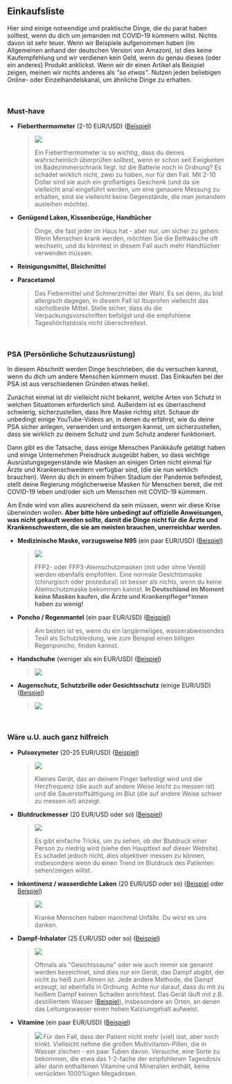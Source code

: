 ## Einkaufsliste

Hier sind einige notwendige und praktische Dinge, die du parat haben solltest, wenn du dich um jemanden mit COVID-19 kümmern willst. Nichts davon ist sehr teuer. Wenn wir Beispiele aufgenommen haben (im Allgemeinen anhand der deutschen Version von Amazon), ist dies keine Kaufempfehlung und wir verdienen kein Geld, wenn du genau dieses (oder ein anderes) Produkt anklickst. Wenn wir dir einen Artikel als Beispiel zeigen, meinen wir nichts anderes als *"so etwas"*. Nutzen jeden beliebigen Online- oder Einzelhandelskanal, um ähnliche Dinge zu erhalten. 

&nbsp;

### Must-have

* **Fieberthermometer** (2-10 EUR/USD) ([Beispiel](https://www.amazon.de/gp/product/B001NYHXYS))

   > ![](/images/thermometer.png)
   >
   > Ein Fieberthermometer is so wichtig, dass du deines wahrscheinlich überprüfen solltest, wenn er schon seit Ewigkeiten im Badezimmerschrank liegt. Ist die Batterie noch in Ordnung? Es schadet wirklich nicht, zwei zu haben, nur für den Fall. Mit 2-10 Dollar sind sie auch ein großartiges Geschenk (und da sie vielleicht anal eingeführt werden, um eine genauere Messung zu erhalten, sind sie vielleicht keine Gegenstände, die man jemandem ausleihen möchte).

* **Genügend Laken, Kissenbezüge, Handtücher**
   
   > Dinge, die fast jeder im Haus hat - aber nur, um sicher zu gehen: Wenn Menschen krank werden, möchten Sie die Bettwäsche oft wechseln, und du könntest in diesem Fall auch mehr Handtücher verwenden müssen.
   
* **Reinigungsmittel, Bleichmittel**

* **Paracetamol**

  > Das Fiebermittel und Schmerzmittel der Wahl. Es sei denn, du bist allergisch dagegen, in diesem Fall ist Ibuprofen vielleicht das nächstbeste Mittel. Stelle sicher, dass du die Verpackungsvorschriften befolgst und die empfohlene Tageshöchstdosis nicht überschreitest.

&nbsp;

### PSA (Persönliche Schutzausrüstung)

In diesem Abschnitt werden Dinge beschrieben, die du versuchen kannst, wenn du dich um andere Menschen kümmern musst. Das Einkaufen bei der PSA ist aus verschiedenen Gründen etwas heikel.

Zunächst einmal ist dir vielleicht nicht bekannt, welche Arten von Schutz in welchen Situationen erforderlich sind. Außerdem ist es überraschend schwierig, sicherzustellen, dass Ihre Maske richtig sitzt. Schaue dir unbedingt einige YouTube-Videos an, in denen du erfährst, wie du deine PSA sicher anlegen, verwenden und entsorgen kannst, um sicherzustellen, dass sie wirklich zu deinem Schutz und zum Schutz anderer funktioniert. 

Dann gibt es die Tatsache, dass einige Menschen Panikkäufe getätigt haben und einige Unternehmen Preisdruck ausgeübt haben, so dass wichtige Ausrüstungsgegenstände wie Masken an einigen Orten nicht einmal für Ärzte und Krankenschwestern verfügbar sind, (die sie nun wirklich brauchen). Wenn du dich in einem frühen Stadium der Pandemie befindest, stellt deine Regierung möglicherweise Masken für Menschen bereit, die mit COVID-19 leben und/oder sich um Menschen mit COVID-19 kümmern. 

Am Ende wird von alles ausreichend da sein müssen, wenn wir diese Krise überwinden wollen. **Aber bitte höre unbedingt auf offizielle Anweisungen, was nicht gekauft werden sollte, damit die Dinge nicht für die Ärzte und Krankenschwestern, die sie am meisten brauchen, unerreichbar werden.** 


* **Medizinische Maske, vorzugsweise N95** (ein paar EUR/USD) ([Beispiel](https://www.amazon.de/dp/B085H6Y6HN))
   > ![](/images/mask.png)
   >
   > FFP2- oder FFP3-Atemschutzmasken (mit oder ohne Ventil) werden ebenfalls empfohlen. Eine normale Gesichtsmaske (chirurgisch oder prozedural) ist besser als nichts, wenn du keine Atemschutzmaske bekommen kannst.
   > **In Deutschland im Moment keine Masken kaufen, die Ärzte und Krankenpfleger\*innen haben zu wenig!**

* **Poncho / Regenmantel** (ein paar EUR/USD) ([Beispiel](https://www.amazon.de/dp/B07DFDFFRX))

   > Am besten ist es, wenn du ein langärmeliges, wasserabweisendes Texil als Schutzkleidung, wie zum Beispiel einen billigen Regenponcho, finden kannst. 

* **Handschuhe** (weniger als ein EUR/USD) ([Beispiel](https://www.amazon.de/dp/B01LWJ80C7))
   > ![](/images/gloves.png)

* **Augenschutz, Schutzbrille oder Gesichtsschutz** (einige EUR/USD) ([Beispiel](https://www.amazon.de/dp/B002THV25Y))
   > ![](/images/glasses.png)
   >

&nbsp;

### Wäre u.U. auch ganz hilfreich

* **Pulsoxymeter** (20-25 EUR/USD) ([Beispiel](https://www.amazon.de/gp/product/B07P3ZS6L3))
   > ![](/images/pulse-oxi.png)
   >
   > Kleines Gerät, das an deinem Finger befestigt wird und die Herzfrequenz (die auch auf andere Weise leicht zu messen ist) und die Sauerstoffsättigung im Blut (die auf andere Weise schwer zu messen ist) anzeigt.
   

* **Blutdruckmesser** (20 EUR/USD oder so) ([Beispiel](https://www.amazon.de/gp/product/B07KY867ZH))
   > ![](/images/blood-pressure.png)
   >
   > Es gibt einfache Tricks, um zu sehen, ob der Blutdruck einer Person zu niedrig wird (siehe den Haupttext auf dieser Website). Es schadet jedoch nicht, dies objektiver messen zu können, insbesondere wenn du einen Trend im Blutdruck des Patienten sehen/zeigen willst.

* **Inkontinenz / wasserdichte Laken** (20 EUR/USD oder so) ([Beispiel](https://www.amazon.de/Comfortcare-Inkontinenz-Bettw%C3%A4sche-waschbar-Blau/dp/B07W7CCQVG) oder [Beispiel](https://www.amazon.de/Co-operative-Independent-Living-Bettdeckenbezug-wasserabweisend/dp/B00BJMA8X2))
   > ![](/images/sheet.png)
   >
   > Kranke Menschen haben manchmal Unfälle. Du wirst es uns danken.

* **Dampf-Inhalator** (25 EUR/USD oder so) ([Beispiel](https://www.amazon.de/gp/product/B07SNQH6CZ))
   > ![](/images/steam.png)
   >
   > Oftmals als "Gesichtssauna" oder wie auch immer sie genannt werden bezeichnet, sind dies nur ein Gerät, das Dampf abgibt, der nicht zu heiß zum Atmen ist. Jede andere Methode, die Dampf erzeugt, ist ebenfalls in Ordnung. Achte nur darauf, dass du mit zu heißem Dampf keinen Schaden anrichtest. Das Gerät läuft mit z.B. destilliertem Wasser ([Beispiel](https://www.amazon.de/gp/product/B07J5Y95MQ)), insbesondere an Orten, an denen das Leitungswasser einen hohen Kalziumgehalt aufweist. 

* **Vitamine** (ein paar EUR/USD) ([Beispiel](https://www.amazon.de/dp/B07S63PCZK))
   > ![](/Bilder/multi-vitamin.png)
   > Für den Fall, dass der Patient nicht mehr (viel) isst, aber noch trinkt. Vielleicht nehme die großen Multivitamin-Pillen, die in Wasser zischen - ein paar Tuben davon. Versuche, eine Sorte zu bekommen, die etwa das 1-2-fache der empfohlenen Tagesdosis aller darin enthaltenen Vitamine und Mineralien enthält, keine verrückten 1000%igen Megadosen.
